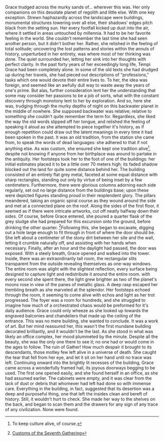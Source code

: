 Grace trudged across the murky sands of... wherever this was. Her only companions on this desolate planet of regolith and little else. With one key exception. Strewn haphazardly across the landscape were buildings, monumental structures towering over all else, their shadows' edges pitch black from the setting sun. Her every footfall kicked up dust into the air, where it settled in areas untouched by millennia. It had to be her favorite feeling in the world. She couldn't remember the last time she had seen another person, but it didn't bother her. Rather, she relished in the feeling of total solitude; uncovering the lost patterns and stories within the annuls of history, unperturbed in her entirety, was where most of her thinking was done. The quiet surrounded her, letting her sink into her thoughts with perfect clarity. In the past forty years of her exceedingly long life, Tempi Grace had been completely alone. In some of the old texts she had drudged up during her travels, she had pieced out descriptions of "professions," tasks which one would devote their entire lives to. To her, the idea was foreign, and seemed like an awfully dull way to waste away the years of one's prime. But alas, further consideration lent her the understanding that some may consider her passions to be a job of sorts, what with the constant discovery through monotony lent to her by exploration. And so, here she was, trudging through the murky depths of night on this backwater planet in the middle of nowhere. She supposed backwater was relative; relative to something she couldn't quite remember the term for. Regardless, she liked the way the old words slipped off her tongue, and relished the feeling of speaking it aloud as she attempted to piece together it's history, as if enough repetition could draw out the latent meanings in every time it had been spoken in the past. It was an old tradition, from the station she came from, to speak the words of dead languages: she adhered to that if not anything else. As was custom, she ensured she kept one tradition alive[^1], despite not knowing if anyone from her birthplace was around to partake in the antiquity.
Her footsteps took her to the foot of one of the buildings: her initial estimates placed it to be a little over 70 meters high; its faded shadow blocked out the land for quite some distance behind her. The building consisted of an entirely flat grey metal, faceted at some equal distance with sharp rectangles, standing out only by virtue of being inset by a few centimeters. Furthermore, there were glorious columns adorning each side regularly, set out no large distance from the buildings base; upon these were depicted figures standing proud in their resplendent glory. The pillars meandered, taking an organic spiral course as they wound around the side and met at a connected plane on the roof. Along the sides of the first floor, it seemed as if there were intricate artworks, cut off neatly halfway down their sides. Of course, before Grace entered, she poured a quarter flask of the grey sludge she had prepared for this excursion onto the ground, before drinking the other quarter. [^2]Following this, she began to excavate, digging out a hole large enough to fit through in front of where the door should be. She left about a centimeter of the stony dirt between her site and the wall, letting it crumble naturally off, and assisting with her hands when necessary. Finally, after an hour and the daylight had passed, the door was exposed. With a steely breath, Grace opened and walked into the tower. 
Inside, there was an extraordinarily tall room, the rectangular slits transparent from the outside revealing themselves as one-way windows. The entire room was alight with the slightest reflection, every surface being designed to capture light and redistribute it around the entire room. with every second she spent there, the light grew brighter as two of the planet's moons rose in view of the panes of metallic glass. A deep rasp escaped her trembling breath as she marveled at the splendor. Her footsteps echoed through the room, it seeming to come alive with echos and light as her trot progressed. The foyer was a room for hundreds, and she struggled to imagine how much of a orchestrated chaos would be preformed  for it's daily audience. Grace could only wheeze as she looked up towards the engraved balconies and chandeliers that made up the ceiling of the entrance. This was no mere building, she wanted to conclude. It was a work of art. But her mind reassured her, this wasn't the first mundane building decorated brilliantly, and it wouldn't be the last. As she stood in what was likely an office complex, her mood plummeted by the minute. Despite all the beauty, she was the only one there to see it; no one had or would come in the ages to follow. The ruin of Gather! How much despair it brought to its descendants, those motley few left alive in a universe of death. She caught the tear that fell from her eye, and let it sit on her hand until no trace was left. 
Continuing onward into the brightly lit recesses of the building, Grace came across a wonderfully framed hall, its joyous doorways begging to be used. The first one opened easily, and she found herself in an office, as she had assumed earlier. The cabinets were empty, and it was clear from the lack of dust or debris that whomever had left had done so with immense care. Everything in the building, in fact, suggested that its desertion was a deep and purposeful thing, one that left the insides clean and bereft of history. Still, it wouldn't hurt to check. She made her way to the shelves on the back, and began to scan them and the drawers for any sign of any trace of any civilization. None were found.

[^1]: To keep culture alive,  of course.
[^2]: [Customs of the Seventh Gathering](Customs#%5Eab4844.md)